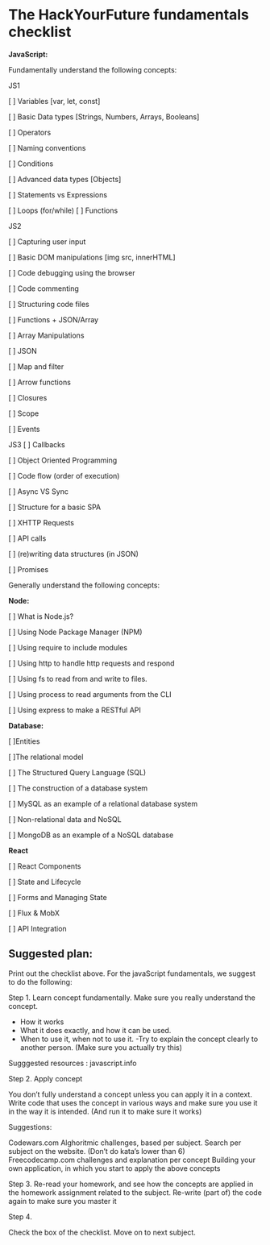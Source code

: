 
# The HackYourFuture fundamentals checklist # 

**JavaScript:**

Fundamentally understand the following concepts:

JS1

[ ] Variables [var, let, const] 

[ ] Basic Data types [Strings, Numbers, Arrays, Booleans] 

[ ] Operators 

[ ] Naming conventions 

[ ] Conditions 

[ ] Advanced data types [Objects] 

[ ] Statements vs Expressions 

[ ] Loops (for/while) 
[ ] Functions

JS2

[ ]	Capturing user input 

[ ] Basic DOM manipulations [img src, innerHTML] 

[ ] Code debugging using the browser 

[ ] Code commenting 

[ ] Structuring code files

[ ] Functions + JSON/Array

[ ] Array Manipulations 

[ ] JSON 

[ ] Map and filter 

[ ] Arrow functions 

[ ] Closures 

[ ] Scope 

[ ] Events

JS3
[ ]	Callbacks 

[ ]	Object Oriented Programming 

[ ]	Code flow (order of execution) 

[ ]	Async VS Sync 

[ ]	Structure for a basic SPA 

[ ]	XHTTP Requests 

[ ]	API calls 

[ ]	(re)writing data structures (in JSON) 

[ ]	Promises 


Generally understand the following concepts: 

**Node:**

[ ]	What is Node.js? 

[ ]	Using Node Package Manager (NPM) 

[ ]	Using require to include modules 

[ ]	Using http to handle http requests and respond 

[ ]	Using fs to read from and write to files. 

[ ]	Using process to read arguments from the CLI 

[ ]	Using express to make a RESTful API 

**Database:**

[ ]Entities 

[ ]The relational model 

[ ]	The Structured Query Language (SQL) 

[ ]	The construction of a database system 

[ ]	MySQL as an example of a relational database system 

[ ]	Non-relational data and NoSQL 

[ ]	MongoDB as an example of a NoSQL database 

**React**

[ ]	React Components 

[ ]	State and Lifecycle 

[ ]	Forms and Managing State 

[ ] Flux & MobX 

[ ]	API Integration 



## Suggested plan: ##

Print out the checklist above. For the javaScript fundamentals, we suggest to do the following: 

Step 1. Learn concept fundamentally. Make sure you really understand the concept. 

- How it works 
- What it does exactly, and how it can be used.  
- When to use it, when not to use it. 
-Try to explain the concept clearly to another person. (Make sure you actually try this) 

Sugggested resources :
javascript.info    

Step 2. Apply concept

You don’t fully understand a concept unless you can apply it in a context. 
Write code that uses the concept in various ways and make sure you use it in the way it is intended. (And run it to make sure it works) 

Suggestions:

Codewars.com Alghoritmic challenges, based per subject. Search per subject on the website. (Don’t do kata’s lower than 6) 
Freecodecamp.com challenges and explanation per concept 
Building your own application, in which you start to apply the above concepts


Step 3. 
Re-read your homework, and see how the concepts are applied in the homework assignment related to the subject. Re-write (part of) the code again to make sure you master it 


Step 4.

Check the box of the checklist. Move on to next subject. 











